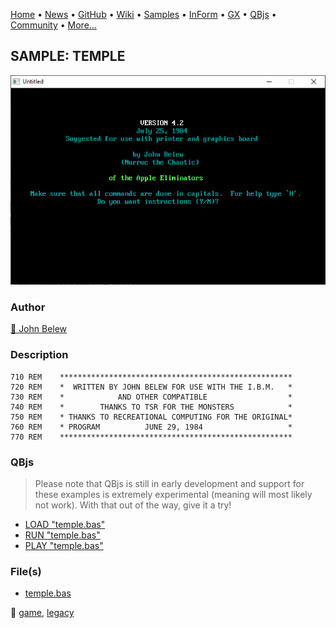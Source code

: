 [Home](https://qb64.com) • [News](../../news.md) • [GitHub](https://github.com/QB64Official/qb64) • [Wiki](https://github.com/QB64Official/qb64/wiki) • [Samples](../../samples.md) • [InForm](../../inform.md) • [GX](../../gx.md) • [QBjs](../../qbjs.md) • [Community](../../community.md) • [More...](../../more.md)

## SAMPLE: TEMPLE

![screenshot.png](img/screenshot.png)

### Author

[🐝 John Belew](../john-belew.md) 

### Description

```text
710 REM    ****************************************************
720 REM    *  WRITTEN BY JOHN BELEW FOR USE WITH THE I.B.M.   *
730 REM    *            AND OTHER COMPATIBLE                  *
740 REM    *        THANKS TO TSR FOR THE MONSTERS            *
750 REM    * THANKS TO RECREATIONAL COMPUTING FOR THE ORIGINAL*
760 REM    * PROGRAM          JUNE 29, 1984                   *
770 REM    ****************************************************
```

### QBjs

> Please note that QBjs is still in early development and support for these examples is extremely experimental (meaning will most likely not work). With that out of the way, give it a try!

* [LOAD "temple.bas"](https://v6p9d9t4.ssl.hwcdn.net/html/5963335/index.html?src=https://qb64.com/samples/temple/src/temple.bas)
* [RUN "temple.bas"](https://v6p9d9t4.ssl.hwcdn.net/html/5963335/index.html?mode=auto&src=https://qb64.com/samples/temple/src/temple.bas)
* [PLAY "temple.bas"](https://v6p9d9t4.ssl.hwcdn.net/html/5963335/index.html?mode=play&src=https://qb64.com/samples/temple/src/temple.bas)

### File(s)

* [temple.bas](src/temple.bas)

🔗 [game](../game.md), [legacy](../legacy.md)
